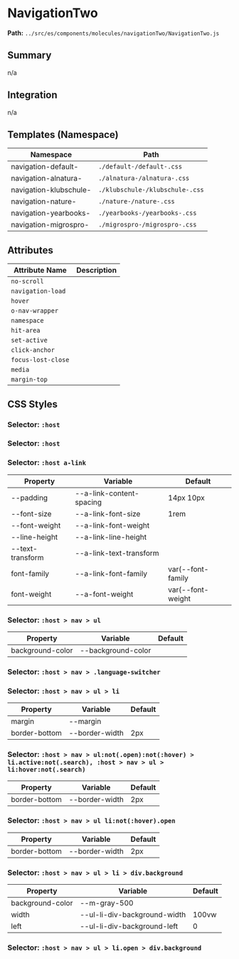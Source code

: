# NavigationTwo

**Path:** `../src/es/components/molecules/navigationTwo/NavigationTwo.js`

## Summary

n/a

## Integration

n/a

## Templates (Namespace)

| Namespace | Path |
|------|------|
| navigation-default- | `./default-/default-.css` |
| navigation-alnatura- | `./alnatura-/alnatura-.css` |
| navigation-klubschule- | `./klubschule-/klubschule-.css` |
| navigation-nature- | `./nature-/nature-.css` |
| navigation-yearbooks- | `./yearbooks-/yearbooks-.css` |
| navigation-migrospro- | `./migrospro-/migrospro-.css` |

## Attributes

| Attribute Name | Description |
|----------------|-------------|
| `no-scroll` |  |
| `navigation-load` |  |
| `hover` |  |
| `o-nav-wrapper` |  |
| `namespace` |  |
| `hit-area` |  |
| `set-active` |  |
| `click-anchor` |  |
| `focus-lost-close` |  |
| `media` |  |
| `margin-top` |  |

## CSS Styles

### Selector: `:host`


### Selector: `:host`


### Selector: `:host a-link`

| Property | Variable | Default |
|----------|----------|----------|
| --padding | --a-link-content-spacing | 14px 10px |
| --font-size | --a-link-font-size | 1rem |
| --font-weight | --a-link-font-weight |  |
| --line-height | --a-link-line-height |  |
| --text-transform | --a-link-text-transform |  |
| font-family | --a-link-font-family | var(--font-family |
| font-weight | --a-font-weight | var(--font-weight |

### Selector: `:host > nav > ul`

| Property | Variable | Default |
|----------|----------|----------|
| background-color | --background-color |  |

### Selector: `:host > nav > .language-switcher`


### Selector: `:host > nav > ul > li`

| Property | Variable | Default |
|----------|----------|----------|
| margin | --margin |  |
| border-bottom | --border-width | 2px |

### Selector: `:host > nav > ul:not(.open):not(:hover) > li.active:not(.search), :host > nav > ul > li:hover:not(.search)`

| Property | Variable | Default |
|----------|----------|----------|
| border-bottom | --border-width | 2px |

### Selector: `:host > nav > ul li:not(:hover).open`

| Property | Variable | Default |
|----------|----------|----------|
| border-bottom | --border-width | 2px |

### Selector: `:host > nav > ul > li > div.background`

| Property | Variable | Default |
|----------|----------|----------|
| background-color | --m-gray-500 |  |
| width | --ul-li-div-background-width | 100vw |
| left | --ul-li-div-background-left | 0 |

### Selector: `:host > nav > ul > li.open > div.background`


